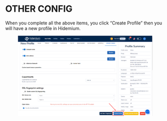 # OTHER CONFIG

When you complete all the above items, you click “Create Profile” then you will have a new profile in Hidemium.

<figure><img src="../../.gitbook/assets/22.png" alt=""><figcaption></figcaption></figure>
